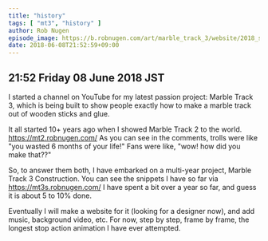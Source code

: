 ```yaml
---
title: "history"
tags: [ "mt3", "history" ]
author: Rob Nugen
episode_image: https://b.robnugen.com/art/marble_track_3/website/2018_sep_02_mt3_placeholder.png
date: 2018-06-08T21:52:59+09:00
---
```


## 21:52 Friday 08 June 2018 JST

I started a channel on YouTube for my latest passion project: Marble Track 3, which is being built to show people exactly how to make a marble track out of wooden sticks and glue.

It all started 10+ years ago when I showed Marble Track 2 to the world. https://mt2.robnugen.com/  As you can see in the comments, trolls were like "you wasted 6 months of your life!"  Fans were like, "wow!  how did you make that??" 

So, to answer them both, I have embarked on a multi-year project, Marble Track 3 Construction.  You can see the snippets I have so far via https://mt3s.robnugen.com/   I have spent a bit over a year so far, and guess it is about 5 to 10% done.

Eventually I will make a website for it (looking for a designer now), and add music, background video, etc.  For now, step by step, frame by frame, the longest stop action animation I have ever attempted.
